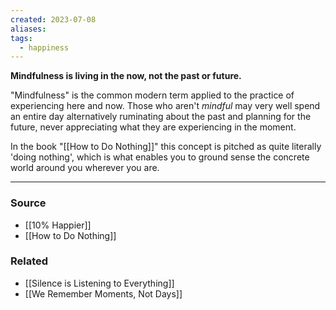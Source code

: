 ```yaml
---
created: 2023-07-08
aliases: 
tags:
  - happiness
---
```

**Mindfulness is living in the now, not the past or future.**

"Mindfulness" is the common modern term applied to the practice of experiencing here and now. Those who aren't *mindful* may very well spend an entire day alternatively ruminating about the past and planning for the future, never appreciating what they are experiencing in the moment. 

In the book "[[How to Do Nothing]]" this concept is pitched as quite literally 'doing nothing', which is what enables you to ground sense the concrete world around you wherever you are.

---

### Source
- [[10% Happier]]
- [[How to Do Nothing]]

### Related
- [[Silence is Listening to Everything]] 
- [[We Remember Moments, Not Days]]